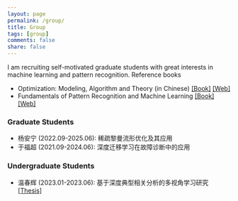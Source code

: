 ```yaml
---
layout: page
permalink: /group/
title: Group
tags: [group]
comments: false
share: false
---
```


 I am recruiting self-motivated graduate students with great interests in machine learning and pattern recognition. Reference books   
        <ul>
        <li> Optimization: Modeling, Algorithm and Theory (in Chinese) <a href="../teaching/OPT.pdf" class="textlink" target="_blank">[Book]</a> <a href="http://faculty.bicmr.pku.edu.cn/~wenzw/optbook.html" class="textlink" target="_blank">[Web]</a></li>
	<li> Fundamentals of Pattern Recognition and Machine Learning <a href="../teaching/PR.pdf" class="textlink" target="_blank">[Book] </a> <a href="https://braganeto.engr.tamu.edu/book-website/" class="textlink" target="_blank">[Web]</a></li>
        </ul>	

### Graduate Students
* 杨安宁 (2022.09-2025.06): 稀疏黎曼流形优化及其应用
* 于福超 (2021.09-2024.06): 深度迁移学习在故障诊断中的应用

### Undergraduate Students
* 温春辉 (2023.01-2023.06): 基于深度典型相关分析的多视角学习研究 <a href="../group/2023-Wen-Paper.pdf" class="textlink" target="_blank">[Thesis]</a><br>

